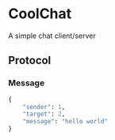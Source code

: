# CoolChat
A simple chat client/server

## Protocol

### Message
```python
{
    "sender": 1,
    "target": 2,
    "message": "hello world"
}
```
